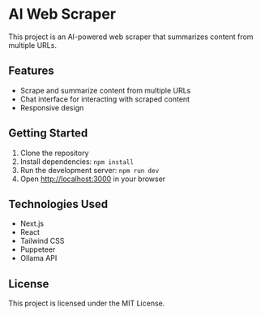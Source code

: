 # AI Web Scraper

This project is an AI-powered web scraper that summarizes content from multiple URLs.

## Features

- Scrape and summarize content from multiple URLs
- Chat interface for interacting with scraped content
- Responsive design

## Getting Started

1. Clone the repository
2. Install dependencies: `npm install`
3. Run the development server: `npm run dev`
4. Open [http://localhost:3000](http://localhost:3000) in your browser

## Technologies Used

- Next.js
- React
- Tailwind CSS
- Puppeteer
- Ollama API

## License

This project is licensed under the MIT License.